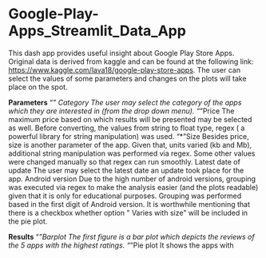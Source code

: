 # Google-Play-Apps_Streamlit_Data_App

This dash app provides useful insight about Google Play Store Apps. Original data is derived from kaggle and can be found at the following link: https://www.kaggle.com/lava18/google-play-store-apps. The user can select the values of some parameters and changes on the plots will take place on the spot.

**Parameters**
“*” Category
The user may select the category of the apps which they are interested in (from the drop down menu).
“*”Price
The maximum price based on which results will be presented may be selected as well. Before converting, the values from string to float type, regex ( a powerful library for string manipulation) was used. 
“*”Size
Besides price, size is another parameter of the app. Given that, units varied (kb and Mb), additional string manipulation was performed via regex. Some other values were changed manually so that regex can run smoothly.
Latest date of update
The user may select the latest date an update took place for the app.
Android version
Due to the high number of android versions, grouping was executed via regex to make the analysis easier (and the plots readable) given that it is only for educational purposes. Grouping was performed based in the first digit of Android version. It is worthwhile mentioning that there is a checkbox whether option " Varies with size" will be included in the pie plot.

**Results**
“*”Barplot
The first figure is a bar plot which depicts the reviews of the 5 apps with the highest ratings. 
“*”Pie plot
It shows the apps with


